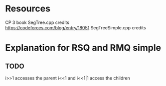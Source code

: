 # Resources 
CP 3 book SegTree.cpp credits  
https://codeforces.com/blog/entry/18051  SegTreeSimple.cpp credits   

# Explanation for RSQ and RMQ simple 
## TODO
i>>1 accesses the parent 
i<<1 and i<<1|1 access the children 